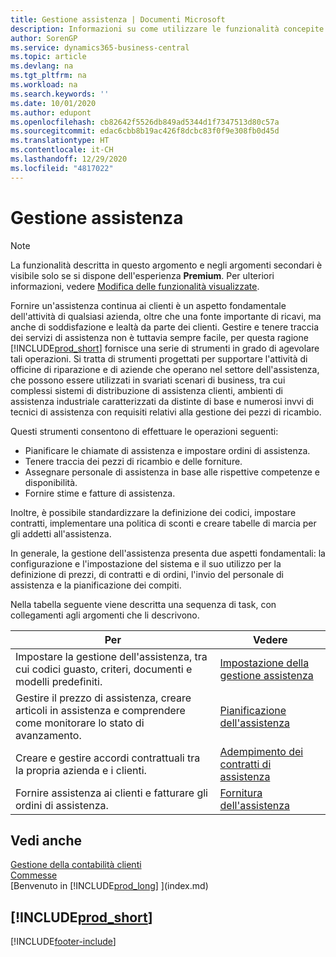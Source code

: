 ```yaml
---
title: Gestione assistenza | Documenti Microsoft
description: Informazioni su come utilizzare le funzionalità concepite per supportare l'attività di officine di riparazione e le operazioni di assistenza su campo.
author: SorenGP
ms.service: dynamics365-business-central
ms.topic: article
ms.devlang: na
ms.tgt_pltfrm: na
ms.workload: na
ms.search.keywords: ''
ms.date: 10/01/2020
ms.author: edupont
ms.openlocfilehash: cb82642f5526db849ad5344d1f7347513d80c57a
ms.sourcegitcommit: edac6cbb8b19ac426f8dcbc83f0f9e308fb0d45d
ms.translationtype: HT
ms.contentlocale: it-CH
ms.lasthandoff: 12/29/2020
ms.locfileid: "4817022"
---
```

# <a name="service-management"></a>Gestione assistenza
> [!NOTE]
> La funzionalità descritta in questo argomento e negli argomenti secondari è visibile solo se si dispone dell'esperienza **Premium**. Per ulteriori informazioni, vedere [Modifica delle funzionalità visualizzate](ui-experiences.md).

Fornire un'assistenza continua ai clienti è un aspetto fondamentale dell'attività di qualsiasi azienda, oltre che una fonte importante di ricavi, ma anche di soddisfazione e lealtà da parte dei clienti. Gestire e tenere traccia dei servizi di assistenza non è tuttavia sempre facile, per questa ragione [!INCLUDE[prod_short](includes/prod_short.md)] fornisce una serie di strumenti in grado di agevolare tali operazioni. Si tratta di strumenti progettati per supportare l'attività di officine di riparazione e di aziende che operano nel settore dell'assistenza, che possono essere utilizzati in svariati scenari di business, tra cui complessi sistemi di distribuzione di assistenza clienti, ambienti di assistenza industriale caratterizzati da distinte di base e numerosi invvi di tecnici di assistenza con requisiti relativi alla gestione dei pezzi di ricambio.  

 Questi strumenti consentono di effettuare le operazioni seguenti:  

* Pianificare le chiamate di assistenza e impostare ordini di assistenza.  
* Tenere traccia dei pezzi di ricambio e delle forniture.  
* Assegnare personale di assistenza in base alle rispettive competenze e disponibilità.  
* Fornire stime e fatture di assistenza.  

Inoltre, è possibile standardizzare la definizione dei codici, impostare contratti, implementare una politica di sconti e creare tabelle di marcia per gli addetti all'assistenza.  

In generale, la gestione dell'assistenza presenta due aspetti fondamentali: la configurazione e l'impostazione del sistema e il suo utilizzo per la definizione di prezzi, di contratti e di ordini, l'invio del personale di assistenza e la pianificazione dei compiti.  

Nella tabella seguente viene descritta una sequenza di task, con collegamenti agli argomenti che li descrivono.   

|**Per**|**Vedere**|  
|------------|-------------|  
|Impostare la gestione dell'assistenza, tra cui codici guasto, criteri, documenti e modelli predefiniti.|[Impostazione della gestione assistenza](service-setup-service.md)|  
|Gestire il prezzo di assistenza, creare articoli in assistenza e comprendere come monitorare lo stato di avanzamento.|[Pianificazione dell'assistenza](service-plan-service.md)|  
|Creare e gestire accordi contrattuali tra la propria azienda e i clienti.|[Adempimento dei contratti di assistenza](service-fulfill-service-contracts.md)|  
|Fornire assistenza ai clienti e fatturare gli ordini di assistenza.|[Fornitura dell'assistenza](service-deliver-service.md)|  

## <a name="see-also"></a>Vedi anche  
[Gestione della contabilità clienti](receivables-manage-receivables.md)   
[Commesse](projects-how-create-jobs.md)   
[Benvenuto in [!INCLUDE[prod_long](includes/prod_long.md)] ](index.md)

## [!INCLUDE[prod_short](includes/free_trial_md.md)]  


[!INCLUDE[footer-include](includes/footer-banner.md)]